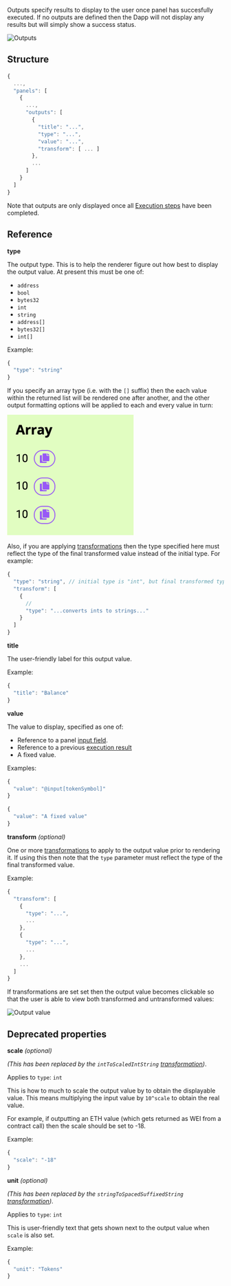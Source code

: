 Outputs specify results to display to the user once panel has succesfully executed. If no outputs are defined then the Dapp will not display any results but will simply show a success status.

![Outputs](../../images/Outputs.png)

## Structure

```js
{
  ...,
  "panels": [
    {
      ...,
      "outputs": [
        {
          "title": "...",
          "type": "...",
          "value": "...",
          "transform": [ ... ]
        },
        ...
      ]
    }
  ]
}
```

Note that outputs are only displayed once all [Execution steps](../Execs) have been completed.

## Reference

**type**

The output type. This is to help the renderer figure out how best to display the output value. At present this must be one of:

* `address`
* `bool`
* `bytes32`
* `int`
* `string`
* `address[]`
* `bytes32[]`
* `int[]`

Example:

```js
{
  "type": "string"
}
```

If you specify an array type (i.e. with the `[]` suffix) then the each value within the
returned list will be rendered one after another, and the other output formatting options
will be applied to each and every value in turn:

![Array output](../../images/ArrayOutputValue.png)

Also, if you are applying [transformations](../Transformations) then the type specified here must
reflect the type of the final transformed value instead of the initial type. For example:

```js
{
  "type": "string", // initial type is "int", but final transformed type is "string"
  "transform": [
    {
      //
      "type": "...converts ints to strings..."
    }
  ]
}
```

**title**

The user-friendly label for this output value.

Example:

```js
{
  "title": "Balance"
}
```

**value**

The value to display, specified as one of:

* Reference to a panel [input field](../Inputs).
* Reference to a previous [execution result](../Execs)
* A fixed value.

Examples:

```js
{
  "value": "@input[tokenSymbol]"
}
```

```js
{
  "value": "A fixed value"
}
```


**transform** _(optional)_

One or more [transformations](../Transformations) to apply to the output value prior to rendering it. If using this then
note that the `type` parameter must reflect the type of the final transformed value.

Example:

```js
{
  "transform": [
    {
      "type": "...",
      ...
    },
    {
      "type": "...",
      ...
    },
    ...
  ]
}
```

If transformations are set set then the output value becomes clickable so that the user is able to
view both transformed and untransformed values:

![Output value](../../images/OutputValue.png)

## Deprecated properties

**scale** _(optional)_

_(This has been replaced by the `intToScaledIntString` [transformation](../Transformations))_.

Applies to `type`: `int`

This is how to much to scale the output value by to obtain the displayable value. This
means multiplying the input value by `10^scale` to obtain the real value.

For example, if outputting an ETH value (which gets returned as WEI from a contract call)
then the scale should be set to -18.

Example:

```js
{
  "scale": "-18"
}
```

**unit** _(optional)_

_(This has been replaced by the `stringToSpacedSuffixedString` [transformation](../Transformations))_.

Applies to `type`: `int`

This is user-friendly text that gets shown next to the output value when `scale` is also set.

Example:

```js
{
  "unit": "Tokens"
}
```

